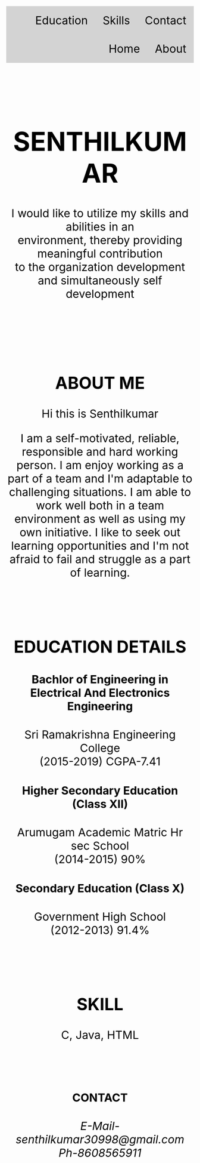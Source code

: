 

<style>
ul {
  list-style-type: none;
  margin: 0;
  padding: 0;
  overflow: hidden;
  background-color: lightgray;
  position: -webkit-sticky; /* Safari */
  position: sticky;
  top: 0;
}

li {
  float: right;
}

li a {
  display: block;
  color: black;
  text-align: center;
font-size:30px;
  padding: 20px;
	
  text-decoration: none;
}

li a:hover {
  background-color:  gray;
}
.back
{

padding: 70px 0;
color:black;
}
.ab
{ 
padding: 30px 0;
color:black;

}
.edu
{
padding: 30px 0;
color:black;
}
.sk
{
padding: 30px 0;
color:black;
text-align:center; font-size:30px
}
.con
{
padding: 30px 0;
color:black;
text-align:center; font-size:30px
}
</style>


</html>
<body style="background-image:url('sen.png');" >

<ul >
  <li><a href="#contact">Contact</a></li>	
  <li><a href="#skill">Skills</a></li>
  <li><a href="#education">Education</a></li>
  <li><a href="#about">About</a></li>
  <li><a href="#home">Home</a></li>
</ul>
<div class="back" >
<h1 id="home" style="text-align:center; font-size:70px">SENTHILKUMAR</h1>
<p style="text-align:center; font-size:30px">I would like to utilize my skills and abilities in an <br>environment, thereby providing meaningful contribution<br> to the organization development and simultaneously self development</p>

</div>
<div class="ab" style="text-align:center; font-size:30px">
<h2 id="about" >
ABOUT ME
</h2>
<p>Hi this is Senthilkumar</p>
<p>	
	I am a self-motivated, reliable, responsible and hard working person. I am enjoy working as a part of a team and I'm adaptable to challenging situations. 
I am able to work well both in a team environment as well as using my own initiative. 
I like to seek out learning opportunities and I'm not afraid to fail and struggle as a part of learning.
</p>
</div>
<div class="edu" style="text-align:center; font-size:30px">
<h2 id="education">EDUCATION DETAILS</h2>
<h4>Bachlor of Engineering in Electrical And Electronics Engineering</h4>

<p>Sri Ramakrishna Engineering College<br>(2015-2019)        CGPA-7.41</p>
<h4>Higher Secondary Education (Class XII)</h4>
<p>Arumugam Academic Matric Hr sec School<br>(2014-2015) 90%</p> 

<h4>Secondary Education (Class X)</h4>
<p>Government High School<br>(2012-2013) 91.4%</p> 
</div>
<div class="sk">
<h2 id="skill">SKILL</h2>
<p>C, Java, HTML</p>

</div>
<div class="con">
<h4 id="contact">CONTACT</h4>
<address>E-Mail-senthilkumar30998@gmail.com</address>
<address>Ph-8608565911</address>

</div>

